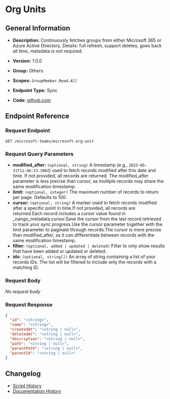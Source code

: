 <!-- BEGIN GENERATED CONTENT -->
# Org Units

## General Information

- **Description:** Continuously fetches groups from either Microsoft 365 or Azure Active
Directory.
Details: full refresh, support deletes, goes back all time, metadata
is not required.

- **Version:** 1.0.0
- **Group:** Others
- **Scopes:** `GroupMember.Read.All`
- **Endpoint Type:** Sync
- **Code:** [github.com](https://github.com/NangoHQ/integration-templates/tree/main/integrations/microsoft-teams/syncs/org-units.ts)


## Endpoint Reference

### Request Endpoint

`GET /microsoft-teams/microsoft-org-unit`

### Request Query Parameters

- **modified_after:** `(optional, string)` A timestamp (e.g., `2023-05-31T11:46:13.390Z`) used to fetch records modified after this date and time. If not provided, all records are returned. The modified_after parameter is less precise than cursor, as multiple records may share the same modification timestamp.
- **limit:** `(optional, integer)` The maximum number of records to return per page. Defaults to 100.
- **cursor:** `(optional, string)` A marker used to fetch records modified after a specific point in time.If not provided, all records are returned.Each record includes a cursor value found in _nango_metadata.cursor.Save the cursor from the last record retrieved to track your sync progress.Use the cursor parameter together with the limit parameter to paginate through records.The cursor is more precise than modified_after, as it can differentiate between records with the same modification timestamp.
- **filter:** `(optional, added | updated | deleted)` Filter to only show results that have been added or updated or deleted.
- **ids:** `(optional, string[])` An array of string containing a list of your records IDs. The list will be filtered to include only the records with a matching ID.

### Request Body

_No request body_

### Request Response

```json
{
  "id": "<string>",
  "name": "<string>",
  "createdAt": "<string | null>",
  "deletedAt": "<string | null>",
  "description": "<string | null>",
  "path": "<string | null>",
  "parentPath": "<string | null>",
  "parentId": "<string | null>"
}
```

## Changelog

- [Script History](https://github.com/NangoHQ/integration-templates/commits/main/integrations/microsoft-teams/syncs/org-units.ts)
- [Documentation History](https://github.com/NangoHQ/integration-templates/commits/main/integrations/microsoft-teams/syncs/org-units.md)

<!-- END  GENERATED CONTENT -->

